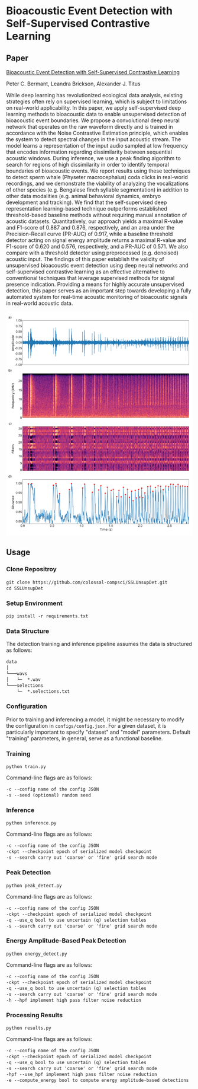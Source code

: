 ﻿# Bioacoustic Event Detection with Self-Supervised Contrastive Learning
 
 ## Paper
 
 [Bioacoustic Event Detection with Self-Supervised Contrastive Learning](https://www.biorxiv.org/content/10.1101/2022.10.12.511740v2.full)
 
 Peter C. Bermant, Leandra Brickson, Alexander J. Titus

While deep learning has revolutionized ecological data analysis, existing strategies often rely on supervised learning, which is subject to limitations on real-world applicability. In this paper, we apply self-supervised deep learning methods to bioacoustic data to enable unsupervised detection of bioacoustic event boundaries. We propose a convolutional deep neural network that operates on the raw waveform directly and is trained in accordance with the Noise Contrastive Estimation principle, which enables the system to detect spectral changes in the input acoustic stream. The model learns a representation of the input audio sampled at low frequency that encodes information regarding dissimilarity between sequential acoustic windows. During inference, we use a peak finding algorithm to search for regions of high dissimilarity in order to identify temporal boundaries of bioacoustic events. We report results using these techniques to detect sperm whale (Physeter macrocephalus) coda clicks in real-world recordings, and we demonstrate the viability of analyzing the vocalizations of other species (e.g. Bengalese finch syllable segmentation) in addition to other data modalities (e.g. animal behavioral dynamics, embryo development and tracking). We find that the self-supervised deep representation learning-based technique outperforms established threshold-based baseline methods without requiring manual annotation of acoustic datasets. Quantitatively, our approach yields a maximal R-value and F1-score of 0.887 and 0.876, respectively, and an area under the Precision-Recall curve (PR-AUC) of 0.917, while a baseline threshold detector acting on signal energy amplitude returns a maximal R-value and F1-score of 0.620 and 0.576, respectively, and a PR-AUC of 0.571. We also compare with a threshold detector using preprocessed (e.g. denoised) acoustic input. The findings of this paper establish the validity of unsupervised bioacoustic event detection using deep neural networks and self-supervised contrastive learning as an effective alternative to conventional techniques that leverage supervised methods for signal presence indication. Providing a means for highly accurate unsupervised detection, this paper serves as an important step towards developing a fully automated system for real-time acoustic monitoring of bioacoustic signals in real-world acoustic data. 

![Figure](Figure1.png)

## Usage

### Clone Repositroy

```
git clone https://github.com/colossal-compsci/SSLUnsupDet.git
cd SSLUnsupDet
```

### Setup Environment

```
pip install -r requirements.txt
```

### Data Structure

The detection training and inference pipeline assumes the data is structured as follows:

```
data
│
└───wavs
│   └─  *.wav
└───selections
    └─  *.selections.txt
```

### Configuration

Prior to training and inferencing a model, it might be necessary to modify the configuration in ```configs/config.json```. For a given dataset, it is particularly important to specify "dataset" and "model" parameters. Default "training" parameters, in general, serve as a functional baseline.

### Training

```
python train.py
```

Command-line flags are as follows:

```
-c --config name of the config JSON
-s --seed (optional) random seed
```

### Inference

```
python inference.py
```

Command-line flags are as follows:

```
-c --config name of the config JSON
-ckpt --checkpoint epoch of serialized model checkpoint 
-s --search carry out 'coarse' or 'fine' grid search mode
```

### Peak Detection

```
python peak_detect.py
```

Command-line flags are as follows:

```
-c --config name of the config JSON
-ckpt --checkpoint epoch of serialized model checkpoint 
-q --use_q bool to use uncertain (q) selection tables
-s --search carry out 'coarse' or 'fine' grid search mode
```

### Energy Amplitude-Based Peak Detection

```
python energy_detect.py
```

Command-line flags are as follows:

```
-c --config name of the config JSON
-ckpt --checkpoint epoch of serialized model checkpoint 
-q --use_q bool to use uncertain (q) selection tables
-s --search carry out 'coarse' or 'fine' grid search mode
-h --hpf implement high pass filter noise reduction
```

### Processing Results
```
python results.py
```

Command-line flags are as follows:

```
-c --config name of the config JSON
-ckpt --checkpoint epoch of serialized model checkpoint 
-q --use_q bool to use uncertain (q) selection tables
-s --search carry out 'coarse' or 'fine' grid search mode
-hpf --use_hpf implement high pass filter noise reduction
-e --compute_energy bool to compute energy amplitude-based detections
```
